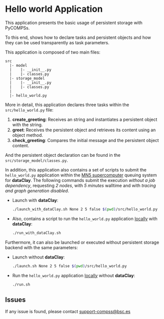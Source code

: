 # Hello world Application

This application presents the basic usage of persistent storage with PyCOMPSs.

To this end, shows how to declare tasks and persistent objects and how
they can be used transparently as task parameters.

This application is composed of two main files:

```text
src
  |- model
  |    |- __init__.py
  |    |- classes.py
  |- storage_model
  |    |- __init__.py
  |    |- classes.py
  |
  |- hello_world.py
```

More in detail, this application declares three tasks within the
```src/hello_world.py``` file:

1. **create_greeting**: Receives an string and instantiates a persistent object
with the string.
2. **greet**: Receives the persistent object and retrieves its content using an
object method.
3. **check_greeting**: Compares the initial message and the persistent object
content.

And the persistent object declaration can be found in the
```src/storage_model/classes.py```.

In addition, this application also contains a set of scripts to submit the
```hello_world.py``` application within the <ins>MN5 supercomputer</ins>
queuing system for **dataClay**.
The following commands submit the execution *without a job dependency*,
requesting *2 nodes*, with *5 minutes* walltime and with *tracing and graph
generation disabled*.

* Launch with **dataClay**:

  ```bash
  ./launch_with_dataClay.sh None 2 5 false $(pwd)/src/hello_world.py
  ```

* Also, contains a script to run the ```hello_world.py``` application
  <ins>locally</ins> with **dataClay**:

  ```bash
  ./run_with_dataClay.sh
  ```

Furthermore, it can also be launched or executed without persistent storage
backend with the same parameters:

* Launch without **dataClay**:

  ```bash
  ./launch.sh None 2 5 false $(pwd)/src/hello_world.py
  ```

* Run the ```hello_world.py``` application <ins>locally</ins> without **dataClay**:

  ```bash
  ./run.sh
  ```

## Issues

If any issue is found, please contact <support-compss@bsc.es>
